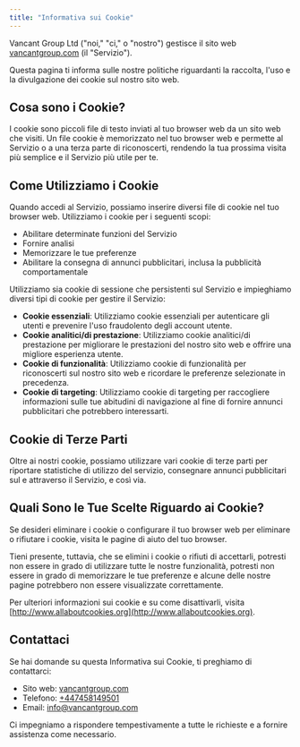 ```yaml
---
title: "Informativa sui Cookie"
---
```


Vancant Group Ltd ("noi," "ci," o "nostro") gestisce il sito web [vancantgroup.com](https://vancantgroup.com) (il "Servizio").

Questa pagina ti informa sulle nostre politiche riguardanti la raccolta, l'uso e la divulgazione dei cookie sul nostro sito web.

## Cosa sono i Cookie?

I cookie sono piccoli file di testo inviati al tuo browser web da un sito web che visiti. Un file cookie è memorizzato nel tuo browser web e permette al Servizio o a una terza parte di riconoscerti, rendendo la tua prossima visita più semplice e il Servizio più utile per te.

## Come Utilizziamo i Cookie

Quando accedi al Servizio, possiamo inserire diversi file di cookie nel tuo browser web. Utilizziamo i cookie per i seguenti scopi:

- Abilitare determinate funzioni del Servizio
- Fornire analisi
- Memorizzare le tue preferenze
- Abilitare la consegna di annunci pubblicitari, inclusa la pubblicità comportamentale

Utilizziamo sia cookie di sessione che persistenti sul Servizio e impieghiamo diversi tipi di cookie per gestire il Servizio:

- **Cookie essenziali**: Utilizziamo cookie essenziali per autenticare gli utenti e prevenire l'uso fraudolento degli account utente.
- **Cookie analitici/di prestazione**: Utilizziamo cookie analitici/di prestazione per migliorare le prestazioni del nostro sito web e offrire una migliore esperienza utente.
- **Cookie di funzionalità**: Utilizziamo cookie di funzionalità per riconoscerti sul nostro sito web e ricordare le preferenze selezionate in precedenza.
- **Cookie di targeting**: Utilizziamo cookie di targeting per raccogliere informazioni sulle tue abitudini di navigazione al fine di fornire annunci pubblicitari che potrebbero interessarti.

## Cookie di Terze Parti

Oltre ai nostri cookie, possiamo utilizzare vari cookie di terze parti per riportare statistiche di utilizzo del servizio, consegnare annunci pubblicitari sul e attraverso il Servizio, e così via.

## Quali Sono le Tue Scelte Riguardo ai Cookie?

Se desideri eliminare i cookie o configurare il tuo browser web per eliminare o rifiutare i cookie, visita le pagine di aiuto del tuo browser.

Tieni presente, tuttavia, che se elimini i cookie o rifiuti di accettarli, potresti non essere in grado di utilizzare tutte le nostre funzionalità, potresti non essere in grado di memorizzare le tue preferenze e alcune delle nostre pagine potrebbero non essere visualizzate correttamente.

Per ulteriori informazioni sui cookie e su come disattivarli, visita [http://www.allaboutcookies.org](http://www.allaboutcookies.org).

## Contattaci

Se hai domande su questa Informativa sui Cookie, ti preghiamo di contattarci:

- Sito web: [vancantgroup.com](http://vancantgroup.com)
- Telefono: [+447458149501](tel:+447458149501)
- Email: [info@vancantgroup.com](mailto:info@vancantgroup.com)

Ci impegniamo a rispondere tempestivamente a tutte le richieste e a fornire assistenza come necessario.
